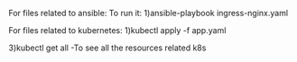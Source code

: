 For files related to ansible:
To run it:
1)ansible-playbook ingress-nginx.yaml

For files related to kubernetes:
1)kubectl apply -f app.yaml

3)kubectl get all 
-To see all the resources related k8s
